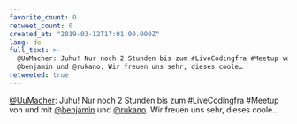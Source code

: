 ```yaml
---
favorite_count: 0
retweet_count: 0
created_at: "2019-03-12T17:01:00.000Z"
lang: de
full_text: >-
  @UuMacher: Juhu! Nur noch 2 Stunden bis zum #LiveCodingfra #Meetup von und mit
  @benjamin und @rukano. Wir freuen uns sehr, dieses coole…
retweeted: true
---
```


[@UuMacher](https://twitter.com/UuMacher): Juhu! Nur noch 2 Stunden bis zum
#LiveCodingfra #Meetup von und mit [@benjamin](https://twitter.com/benjamin) und
[@rukano](https://twitter.com/rukano). Wir freuen uns sehr, dieses coole…
